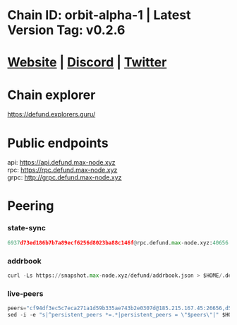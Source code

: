 # Chain ID: orbit-alpha-1 | Latest Version Tag: v0.2.6 
# [Website](https://www.defund.app/) | [Discord](https://discord.gg/jQuAJrJz) | [Twitter](https://twitter.com/defund_finance)

# Chain explorer
https://defund.explorers.guru/

# Public endpoints
api: https://api.defund.max-node.xyz \
rpc: https://rpc.defund.max-node.xyz \
grpc: http://grpc.defund.max-node.xyz

# Peering
### state-sync
```python
6937d73ed186b7b7a89ecf6256d8023ba88c146f@rpc.defund.max-node.xyz:40656
```

### addrbook
```python
curl -Ls https://snapshot.max-node.xyz/defund/addrbook.json > $HOME/.defund/config/addrbook.json
```

### live-peers
```python
peers="cf94df3ec5c7eca271a1d59b335ae743b2e0307d@185.215.167.45:26656,d5519e378247dfb61dfe90652d1fe3e2b3005a5b@65.109.68.190:40656,e73a8c70a1e55c4ee14874c659a9084773ea56ed@95.217.104.49:36656,9f2087a5e238188451f515a8fc761c201167e2c7@65.21.245.170:26456,51c8bb36bfd184bdd5a8ee67431a0298218de946@162.19.237.229:26656,f31bb89bdb7c2d7867872f9fbbdda3d3d6a9a609@5.78.44.148:26456,6406dc6dff130a009ad79bb04eb29b731414811f@141.95.145.41:27656,e3c348467a8c88c0f65e2ca8a71875d2a384b8b4@185.16.39.19:60656,dd82f0b844645b2047fa1b5a54f7fe575e80a134@188.34.167.232:26656,c66d4d22039ad8afc8cc3cc873c69e2ddc37e70f@185.155.97.74:26656,94d95a32eff4f527fdf222550973a6ca8fa3eda6@217.79.187.110:40656,2b76e96658f5e5a5130bc96d63f016073579b72d@51.91.215.40:45656,49fd58f2953cbd87681bb2bb50ffaf176d5dcb50@65.21.57.72:26656,03f305b8efa44ed1520e73656029aeb144312505@94.231.131.216:26656,0eb9422efedd714d3db57d1ddfaad75f80a60518@5.161.99.35:26656,81985df787cb44c892b94395c18655238accce29@65.21.184.173:26656,55ab73ef10e4b6e6c98564df29565829cf12673a@65.108.159.127:26656,5afcb5884900d343384c9fb717d3104ab28ee200@162.55.175.251:26656,1fe1a13d22301e4a9d8f20d292caf2b178eb7c6c@93.183.211.209:26656,6999cca6c55576a48d4f227b87dc904fbdb085aa@65.21.134.202:26576,2f2aa0c7f3bb18836a51cc8dc4c6a26e17acd4c3@65.108.11.234:21656,ef08b9e04d26c13447ef1bc965f0e1f8943d4070@95.171.21.44:26656,1a4f0f016ffc8f6814835dc20f5bb7050b2eac90@38.242.239.25:26656,06c0fe8a5df43f71e88eaa3c07891338026ade9b@193.34.217.164:26656,4f1d96f5b8adb5bcdd59e61cb6e387ff12422a41@65.109.63.110:13656,4164f53d2b618419944312945cca1851d69738f5@185.177.116.41:26656,b8f0bee92d7b87ec4b9abf15888fefb6d2e07092@142.44.143.93:24656,4598cef0683d229c628702180959721eba8c598b@142.132.253.112:18656,875c807628a014aff8b4cdcbd812f183a0338d42@91.107.204.206:26656,6b94a3f12d8e694c3a735078e0cfa2b27940012a@95.214.55.62:26656"
sed -i -e "s|^persistent_peers *=.*|persistent_peers = \"$peers\"|" $HOME/.defund/config/config.toml
```


